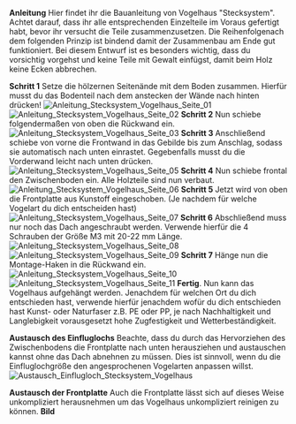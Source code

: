 __Anleitung__ Hier findet ihr die Bauanleitung von Vogelhaus "Stecksystem". Achtet darauf, dass ihr alle entsprechenden Einzelteile im Voraus gefertigt habt, bevor ihr versucht die Teile zusammenzusetzen. Die Reihenfolgenach dem folgenden Prinzip ist bindend damit der Zusammenbau am Ende gut funktioniert. Bei diesem Entwurf ist es besonders wichtig, dass du vorsichtig vorgehst und keine Teile mit Gewalt einfügst, damit beim Holz keine Ecken abbrechen. 

__Schritt 1__ Setze die hölzernen Seitenände mit dem Boden zusammen. Hierfür musst du das Bodenteil nach dem anstecken der Wände nach hinten drücken!
![Anleitung_Stecksystem_Vogelhaus_Seite_01](https://github.com/user-attachments/assets/95d1b437-159e-4c52-97f8-68c0fef3b007)
![Anleitung_Stecksystem_Vogelhaus_Seite_02](https://github.com/user-attachments/assets/92736873-3b60-4fec-a040-3055359be043)
__Schritt 2__ Nun schiebe folgendermaßen von oben die Rückwand ein. 
![Anleitung_Stecksystem_Vogelhaus_Seite_03](https://github.com/user-attachments/assets/b3210180-c945-4633-b785-908338f672ff)
__Schritt 3__ Anschließend schiebe von vorne die Frontwand in das Gebilde bis zum Anschlag, sodass sie automatisch nach unten einrastet. Gegebenfalls musst du die Vorderwand leicht nach unten drücken.
![Anleitung_Stecksystem_Vogelhaus_Seite_05](https://github.com/user-attachments/assets/0483cb7f-49da-4567-9a65-32327133340a)
__Schritt 4__ Nun schiebe frontal den Zwischenboden ein. Alle Holzteile sind nun verbaut. 
![Anleitung_Stecksystem_Vogelhaus_Seite_06](https://github.com/user-attachments/assets/48cb22c7-ecf6-4f34-ba7c-2a33c61352f0)
__Schritt 5__ Jetzt wird von oben die Frontplatte aus Kunstoff eingeschoben. (Je nachdem für welche Vogelart du dich entscheiden hast)
![Anleitung_Stecksystem_Vogelhaus_Seite_07](https://github.com/user-attachments/assets/5cae4a50-8c95-4e8d-97c7-6540df6de4a2)
__Schritt 6__ Abschließend muss nur noch das Dach angeschraubt werden. Verwende hierfür die 4 Schrauben der Größe M3 mit 20-22 mm Länge. 
![Anleitung_Stecksystem_Vogelhaus_Seite_08](https://github.com/user-attachments/assets/1c2ed824-7b11-4f15-b632-11b5b945cea8)
![Anleitung_Stecksystem_Vogelhaus_Seite_09](https://github.com/user-attachments/assets/0e99a082-c997-4576-86cc-a48096b57a43)
__Schritt 7__ Hänge nun die Montage-Haken in die Rückwand ein. 
![Anleitung_Stecksystem_Vogelhaus_Seite_10](https://github.com/user-attachments/assets/34474efe-856e-492a-a211-aff596877754)
![Anleitung_Stecksystem_Vogelhaus_Seite_11](https://github.com/user-attachments/assets/302d4b72-c820-4eec-b4e2-c06cacdc0ffb)
__Fertig__. Nun kann das Vogelhaus aufgehängt werden. Jenachdem für welchen Ort du dich entschieden hast, verwende hierfür jenachdem wofür du dich entschieden hast Kunst- oder
Naturfaser z.B. PE oder PP, je nach Nachhaltigkeit und Langlebigkeit vorausgesetzt hohe Zugfestigkeit und Wetterbeständigkeit. 

__Austausch des Einfluglochs__
Beachte, dass du durch das Hervorziehen des Zwischenbodens die Frontplatte nach unten herausziehen und austauschen kannst ohne das Dach abnehnen zu müssen. Dies ist sinnvoll, wenn du die Einfluglochgröße den angesprochenen Vogelarten anpassen willst.  
![Austausch_Einflugloch_Stecksystem_Vogelhaus](https://github.com/user-attachments/assets/1e52f86b-e560-4580-a623-feb1731c7c45)

__Austausch der Frontplatte__
Auch die Frontplatte lässt sich auf dieses Weise unkompliziert herausnehmen um das Vogelhaus unkompliziert reinigen zu können. 
__Bild__
